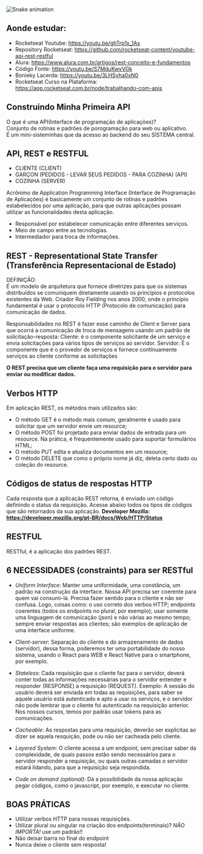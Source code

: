 ![Snake animation](https://media.giphy.com/media/SElYNmZJa1Log2LZkn/giphy.gif)

## Aonde estudar:

- Rocketseat Youtube: https://youtu.be/ghTrp1x_1As
- Repository Rocketseat: https://github.com/rocketseat-content/youtube-api-rest-restful
- Alura: https://www.alura.com.br/artigos/rest-conceito-e-fundamentos
- Código Fonte: https://youtu.be/S7MduKwvVGk
- Bonieky Lacerda: https://youtu.be/3LHSyha0xN0
- Rocketseat Curso na Plataforma: https://app.rocketseat.com.br/node/trabalhando-com-apis

## Construindo Minha Primeira API

O que é uma API(Interface de programação de aplicações)?<br>
Conjunto de rotinas e padrões de porogramação para web ou aplicativo.<br>
É um mini-sisteminhas que da acesso ao backend do seu SISTEMA central.

## API, REST e RESTFUL

- CLIENTE (CLIENT)
- GARÇON (PEDIDOS - LEVAR SEUS PEDIDOS - PARA COZINHA) (API)
- COZINHA (SERVER)

Acrônimo de Application Programming Interface (Interface de Programação de Aplicações) é basicamente um conjunto de rotinas e padrões estabelecidos por uma aplicação, para que outras aplicações possam utilizar as funcionalidades desta aplicação.

- Responsável por estabelecer comunicação entre diferentes serviços.
- Meio de campo entre as tecnologias.
- Intermediador para troca de informações.

## REST - Representational State Transfer (Transferência Representacional de Estado)

DEFINIÇÃO:<br>
É um modelo de arquitetura que fornece diretrizes para que os sistemas distribuídos se comuniquem diretamente usando os princípios e protocolos existentes da Web. Criador Roy Fielding nos anos 2000, onde o princípio fundamental é usar o protocolo HTTP (Protocolo de comunicação) para comunicação de dados.

Responsabilidades no REST é fazer esse caminho de Client e Server para que ocorrá a comunicação de troca de mensagens usando um padrão de solicitação-resposta:
Cliente: é o componente solicitante de um serviço e envia solicitações para vários tipos de serviços ao servidor.
Servidor: É o componente que é o provedor de serviços e fornece continuamente serviços ao cliente conforme as solicitações

<b>O REST precisa que um cliente faça uma requisição para o servidor para enviar ou modificar dados.</b>

## Verbos HTTP

Em aplicação REST, os métodos mais utilizados são:

- O método GET é o método mais comum, geralmente é usado para solicitar que um servidor envie um resource;
- O método POST foi projetado para enviar dados de entrada para um resource. Na prática, é frequentemente usado para suportar formulários HTML;
- O método PUT edita e atualiza documentos em um resource;
- O método DELETE que como o próprio nome já diz, deleta certo dado ou coleção do resource.

## Códigos de status de respostas HTTP

Cada resposta que a aplicação REST retorna, é enviado um código definindo o status da requisição. Acesse abaixo todos os tipos de códigos que são retornados da sua aplicação.
<b>Developer Mozilla: https://developer.mozilla.org/pt-BR/docs/Web/HTTP/Status</b>

## RESTFUL

RESTful, é a aplicação dos padrões REST.

## 6 NECESSIDADES (constraints) para ser RESTful

- _Uniform Interface_: Manter uma uniformidade, uma constância, um padrão na construção da interface. Nossa API precisa ser coerente para quem vai consumi-lá. Precisa fazer sentido para o cliente e não ser confusa. Logo, coisas como: o uso correto dos verbos HTTP; endpoints coerentes (todos os endpoints no plural, por exemplo); usar somente uma linguagem de comunicação (json) e não várias ao mesmo tempo; sempre enviar respostas aos clientes; são exemplos de aplicação de uma interface uniforme.

- _Client-server_: Separação do cliente e do armazenamento de dados (servidor), dessa forma, poderemos ter uma portabilidade do nosso sistema, usando o React para WEB e React Native para o smartphone, por exemplo.

- _Stateless_: Cada requisição que o cliente faz para o servidor, deverá conter todas as informações necessárias para o servidor entender e responder (RESPONSE) a requisição (REQUEST). Exemplo: A sessão do usuário deverá ser enviada em todas as requisições, para saber se aquele usuário está autenticado e apto a usar os serviços, e o servidor não pode lembrar que o cliente foi autenticado na requisição anterior. Nos nossos cursos, temos por padrão usar tokens para as comunicações.

- _Cacheable_: As respostas para uma requisição, deverão ser explicitas ao dizer se aquela resquição, pode ou não ser cacheada pelo cliente.

- _Layered System_: O cliente acessa a um endpoint, sem precisar saber da complexidade, de quais passos estão sendo necessários para o servidor responder a requisição, ou quais outras camadas o servidor estará lidando, para que a requisição seja respondida.

- _Code on demand (optional)_: Dá a possibilidade da nossa aplicação pegar códigos, como o javascript, por exemplo, e executar no cliente.

## BOAS PRÁTICAS

- Utilizar verbos HTTP para nossas requisições.
- Utilizar plural ou singular na criação dos endpoints(terminais)? _NÃO IMPORTA!_ use um padrão!!
- Não deixar barra no final do endpoint
- Nunca deixe o cliente sem resposta!
